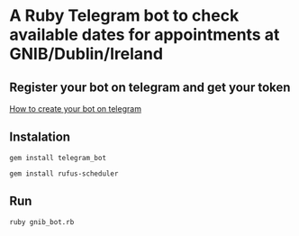 # A Ruby Telegram bot to check available dates for appointments at GNIB/Dublin/Ireland

## Register your bot on telegram and get your token

[How to create your bot on telegram](https://core.telegram.org/bots)

## Instalation

`gem install telegram_bot`

`gem install rufus-scheduler`

## Run

`ruby gnib_bot.rb`

